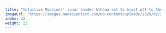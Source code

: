 ```yaml
---
title: "Intuitive Machines' lunar lander Athena set to blast off to the moon"
imageUrl: "https://images.newscientist.com/wp-content/uploads/2025/02/24143056/SEI_241288440.jpg?width=788"
index: 22
weight: 22
---
```

